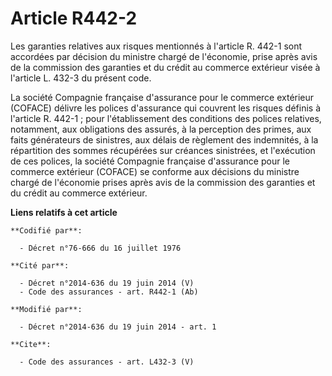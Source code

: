 # Article R442-2

Les garanties relatives aux risques mentionnés à l'article R. 442-1 sont accordées par décision du ministre chargé de
l'économie, prise après avis de la commission des garanties et du crédit au commerce extérieur visée à l'article L. 432-3 du
présent code. 

La société Compagnie française d'assurance pour le commerce extérieur (COFACE) délivre les polices d'assurance qui couvrent
les risques définis à l'article R. 442-1 ; pour l'établissement des conditions des polices relatives, notamment, aux
obligations des assurés, à la perception des primes, aux faits générateurs de sinistres, aux délais de règlement des
indemnités, à la répartition des sommes récupérées sur créances sinistrées, et l'exécution de ces polices, la société
Compagnie française d'assurance pour le commerce extérieur (COFACE) se conforme aux décisions du ministre chargé de
l'économie prises après avis de la commission des garanties et du crédit au commerce extérieur.

**Liens relatifs à cet article**

	**Codifié par**:

	  - Décret n°76-666 du 16 juillet 1976

	**Cité par**:

	  - Décret n°2014-636 du 19 juin 2014 (V)
	  - Code des assurances - art. R442-1 (Ab)

	**Modifié par**:

	  - Décret n°2014-636 du 19 juin 2014 - art. 1

	**Cite**:

	  - Code des assurances - art. L432-3 (V)
